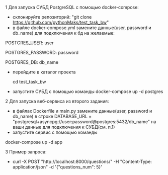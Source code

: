 ﻿1 Для запуска СУБД PostgreSQL с помощью docker-compose:
- склонируйте репозиторий: "git clone https://github.com/pythonMaks/test_task_bw"
- в файле docker-compose.yml замените данные(user, password и db_name) для подключения к бд на желаемые:

 POSTGRES_USER: user

 POSTGRES_PASSWORD: password
 
 POSTGRES_DB: db_name

- перейдите в каталог проекта
  
  cd test_task_bw
 - запустите СУБД с помощью команды 
 docker-compose up -d postgres


2 Для запуска веб-сервиса из второго задания:
- в файлах Dockerfile и main.py замените данные(user, password и db_name) в строке 
DATABASE_URL = "postgresql+asyncpg://user:password@postgres:5432/db_name"
на ваши данные для подключения к СУБД(см. п.1)
- запустите сервис с помощью команды
  
docker-compose up -d app

3 Пример запроса:
- curl -X POST "http://localhost:8000/questions/" -H "Content-Type: application/json" -d '{"questions_num": 5}'

